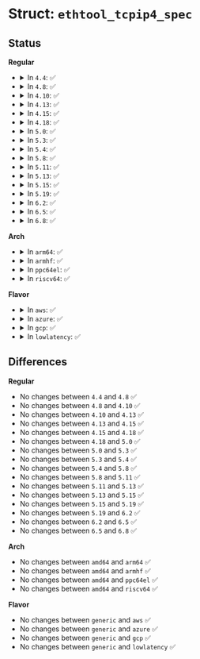 # Struct: <code>ethtool_tcpip4_spec</code>

## Status
<b>Regular</b>
<ul>
<li>
<details>
<summary>In <code>4.4</code>: ✅</summary>

```c
struct ethtool_tcpip4_spec {
    __be32 ip4src;
    __be32 ip4dst;
    __be16 psrc;
    __be16 pdst;
    __u8 tos;
};
```
</details>
</li>
<li>
<details>
<summary>In <code>4.8</code>: ✅</summary>

```c
struct ethtool_tcpip4_spec {
    __be32 ip4src;
    __be32 ip4dst;
    __be16 psrc;
    __be16 pdst;
    __u8 tos;
};
```
</details>
</li>
<li>
<details>
<summary>In <code>4.10</code>: ✅</summary>

```c
struct ethtool_tcpip4_spec {
    __be32 ip4src;
    __be32 ip4dst;
    __be16 psrc;
    __be16 pdst;
    __u8 tos;
};
```
</details>
</li>
<li>
<details>
<summary>In <code>4.13</code>: ✅</summary>

```c
struct ethtool_tcpip4_spec {
    __be32 ip4src;
    __be32 ip4dst;
    __be16 psrc;
    __be16 pdst;
    __u8 tos;
};
```
</details>
</li>
<li>
<details>
<summary>In <code>4.15</code>: ✅</summary>

```c
struct ethtool_tcpip4_spec {
    __be32 ip4src;
    __be32 ip4dst;
    __be16 psrc;
    __be16 pdst;
    __u8 tos;
};
```
</details>
</li>
<li>
<details>
<summary>In <code>4.18</code>: ✅</summary>

```c
struct ethtool_tcpip4_spec {
    __be32 ip4src;
    __be32 ip4dst;
    __be16 psrc;
    __be16 pdst;
    __u8 tos;
};
```
</details>
</li>
<li>
<details>
<summary>In <code>5.0</code>: ✅</summary>

```c
struct ethtool_tcpip4_spec {
    __be32 ip4src;
    __be32 ip4dst;
    __be16 psrc;
    __be16 pdst;
    __u8 tos;
};
```
</details>
</li>
<li>
<details>
<summary>In <code>5.3</code>: ✅</summary>

```c
struct ethtool_tcpip4_spec {
    __be32 ip4src;
    __be32 ip4dst;
    __be16 psrc;
    __be16 pdst;
    __u8 tos;
};
```
</details>
</li>
<li>
<details>
<summary>In <code>5.4</code>: ✅</summary>

```c
struct ethtool_tcpip4_spec {
    __be32 ip4src;
    __be32 ip4dst;
    __be16 psrc;
    __be16 pdst;
    __u8 tos;
};
```
</details>
</li>
<li>
<details>
<summary>In <code>5.8</code>: ✅</summary>

```c
struct ethtool_tcpip4_spec {
    __be32 ip4src;
    __be32 ip4dst;
    __be16 psrc;
    __be16 pdst;
    __u8 tos;
};
```
</details>
</li>
<li>
<details>
<summary>In <code>5.11</code>: ✅</summary>

```c
struct ethtool_tcpip4_spec {
    __be32 ip4src;
    __be32 ip4dst;
    __be16 psrc;
    __be16 pdst;
    __u8 tos;
};
```
</details>
</li>
<li>
<details>
<summary>In <code>5.13</code>: ✅</summary>

```c
struct ethtool_tcpip4_spec {
    __be32 ip4src;
    __be32 ip4dst;
    __be16 psrc;
    __be16 pdst;
    __u8 tos;
};
```
</details>
</li>
<li>
<details>
<summary>In <code>5.15</code>: ✅</summary>

```c
struct ethtool_tcpip4_spec {
    __be32 ip4src;
    __be32 ip4dst;
    __be16 psrc;
    __be16 pdst;
    __u8 tos;
};
```
</details>
</li>
<li>
<details>
<summary>In <code>5.19</code>: ✅</summary>

```c
struct ethtool_tcpip4_spec {
    __be32 ip4src;
    __be32 ip4dst;
    __be16 psrc;
    __be16 pdst;
    __u8 tos;
};
```
</details>
</li>
<li>
<details>
<summary>In <code>6.2</code>: ✅</summary>

```c
struct ethtool_tcpip4_spec {
    __be32 ip4src;
    __be32 ip4dst;
    __be16 psrc;
    __be16 pdst;
    __u8 tos;
};
```
</details>
</li>
<li>
<details>
<summary>In <code>6.5</code>: ✅</summary>

```c
struct ethtool_tcpip4_spec {
    __be32 ip4src;
    __be32 ip4dst;
    __be16 psrc;
    __be16 pdst;
    __u8 tos;
};
```
</details>
</li>
<li>
<details>
<summary>In <code>6.8</code>: ✅</summary>

```c
struct ethtool_tcpip4_spec {
    __be32 ip4src;
    __be32 ip4dst;
    __be16 psrc;
    __be16 pdst;
    __u8 tos;
};
```
</details>
</li>
</ul>
<b>Arch</b>
<ul>
<li>
<details>
<summary>In <code>arm64</code>: ✅</summary>

```c
struct ethtool_tcpip4_spec {
    __be32 ip4src;
    __be32 ip4dst;
    __be16 psrc;
    __be16 pdst;
    __u8 tos;
};
```
</details>
</li>
<li>
<details>
<summary>In <code>armhf</code>: ✅</summary>

```c
struct ethtool_tcpip4_spec {
    __be32 ip4src;
    __be32 ip4dst;
    __be16 psrc;
    __be16 pdst;
    __u8 tos;
};
```
</details>
</li>
<li>
<details>
<summary>In <code>ppc64el</code>: ✅</summary>

```c
struct ethtool_tcpip4_spec {
    __be32 ip4src;
    __be32 ip4dst;
    __be16 psrc;
    __be16 pdst;
    __u8 tos;
};
```
</details>
</li>
<li>
<details>
<summary>In <code>riscv64</code>: ✅</summary>

```c
struct ethtool_tcpip4_spec {
    __be32 ip4src;
    __be32 ip4dst;
    __be16 psrc;
    __be16 pdst;
    __u8 tos;
};
```
</details>
</li>
</ul>
<b>Flavor</b>
<ul>
<li>
<details>
<summary>In <code>aws</code>: ✅</summary>

```c
struct ethtool_tcpip4_spec {
    __be32 ip4src;
    __be32 ip4dst;
    __be16 psrc;
    __be16 pdst;
    __u8 tos;
};
```
</details>
</li>
<li>
<details>
<summary>In <code>azure</code>: ✅</summary>

```c
struct ethtool_tcpip4_spec {
    __be32 ip4src;
    __be32 ip4dst;
    __be16 psrc;
    __be16 pdst;
    __u8 tos;
};
```
</details>
</li>
<li>
<details>
<summary>In <code>gcp</code>: ✅</summary>

```c
struct ethtool_tcpip4_spec {
    __be32 ip4src;
    __be32 ip4dst;
    __be16 psrc;
    __be16 pdst;
    __u8 tos;
};
```
</details>
</li>
<li>
<details>
<summary>In <code>lowlatency</code>: ✅</summary>

```c
struct ethtool_tcpip4_spec {
    __be32 ip4src;
    __be32 ip4dst;
    __be16 psrc;
    __be16 pdst;
    __u8 tos;
};
```
</details>
</li>
</ul>

## Differences
<b>Regular</b>
<ul>
<li>
No changes between <code>4.4</code> and <code>4.8</code> ✅
</li>
<li>
No changes between <code>4.8</code> and <code>4.10</code> ✅
</li>
<li>
No changes between <code>4.10</code> and <code>4.13</code> ✅
</li>
<li>
No changes between <code>4.13</code> and <code>4.15</code> ✅
</li>
<li>
No changes between <code>4.15</code> and <code>4.18</code> ✅
</li>
<li>
No changes between <code>4.18</code> and <code>5.0</code> ✅
</li>
<li>
No changes between <code>5.0</code> and <code>5.3</code> ✅
</li>
<li>
No changes between <code>5.3</code> and <code>5.4</code> ✅
</li>
<li>
No changes between <code>5.4</code> and <code>5.8</code> ✅
</li>
<li>
No changes between <code>5.8</code> and <code>5.11</code> ✅
</li>
<li>
No changes between <code>5.11</code> and <code>5.13</code> ✅
</li>
<li>
No changes between <code>5.13</code> and <code>5.15</code> ✅
</li>
<li>
No changes between <code>5.15</code> and <code>5.19</code> ✅
</li>
<li>
No changes between <code>5.19</code> and <code>6.2</code> ✅
</li>
<li>
No changes between <code>6.2</code> and <code>6.5</code> ✅
</li>
<li>
No changes between <code>6.5</code> and <code>6.8</code> ✅
</li>
</ul>
<b>Arch</b>
<ul>
<li>
No changes between <code>amd64</code> and <code>arm64</code> ✅
</li>
<li>
No changes between <code>amd64</code> and <code>armhf</code> ✅
</li>
<li>
No changes between <code>amd64</code> and <code>ppc64el</code> ✅
</li>
<li>
No changes between <code>amd64</code> and <code>riscv64</code> ✅
</li>
</ul>
<b>Flavor</b>
<ul>
<li>
No changes between <code>generic</code> and <code>aws</code> ✅
</li>
<li>
No changes between <code>generic</code> and <code>azure</code> ✅
</li>
<li>
No changes between <code>generic</code> and <code>gcp</code> ✅
</li>
<li>
No changes between <code>generic</code> and <code>lowlatency</code> ✅
</li>
</ul>
